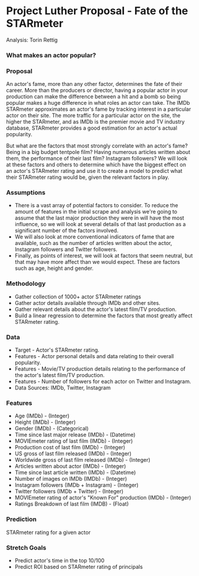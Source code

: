 # Project Luther Proposal - Fate of the STARmeter

Analysis: Torin Rettig

### What makes an actor popular?

### Proposal
An actor's fame, more than any other factor, determines the fate of their career. More than the producers or director, having a popular actor in your production can make the difference between a hit and a bomb so being popular makes a huge difference in what roles an actor can take. The IMDb STARmeter approximates an actor's fame by tracking interest in a particular actor on their site. The more traffic for a particular actor on the site, the higher the STARmeter, and as IMDb is the premier movie and TV industry database, STARmeter provides a good estimation for an actor's actual popularity.

But what are the factors that most strongly correlate with an actor's fame? Being in a big budget tentpole film? Having numerous articles written about them, the performance of their last film? Instagram followers? We will look at these factors and others to determine which have the biggest effect on an actor's STARmeter rating and use it to create a model to predict what their STARmeter rating would be, given the relevant factors in play.

### Assumptions
* There is a vast array of potential factors to consider. To reduce the amount of features in the initial scrape and analysis we're going to assume that the last major production they were in will have the most influence, so we will look at several details of that last production as a significant number of the factors involved.
* We will also look at more conventional indicators of fame that are available, such as the number of articles written about the actor, Instagram followers and Twitter followers.
* Finally, as points of interest, we will look at factors that seem neutral, but that may have more affect than we would expect. These are factors such as age, height and gender.

###  Methodology
* Gather collection of 1000+  actor STARmeter ratings
* Gather actor details  available through IMDb and other sites.
* Gather relevant details about the actor's latest film/TV production.
* Build a linear regression to determine the factors that most greatly affect STARmeter rating.

### Data
* Target - Actor's STARmeter rating.
* Features - Actor personal details and data relating to their overall popularity.
* Features - Movie/TV production details relating to the performance of the actor's latest film/TV production.
* Features - Number of followers for each actor on Twitter and Instagram.
* Data Sources: IMDb, Twitter, Instagram

### Features
* Age (IMDb) - (Integer)
* Height (IMDb) - (Integer)
* Gender (IMDb) - (Categorical)
* Time since last major release (IMDb) - (Datetime)
* MOVIEmeter rating of last film (IMDb) - (Integer)
* Production cost of last film (IMDb) - (Integer)
* US gross of last film released (IMDb) - (Integer)
* Worldwide gross of last film released (IMDb) - (Integer)
* Articles written about actor (IMDb) - (Integer)
* Time since last article written (IMDb) - (Datetime)
* Number of images on IMDb (IMDb) - (Integer)
* Instagram followers (IMDb + Instagram) - (Integer)
* Twitter followers (IMDb + Twitter) - (Integer)
* MOVIEmeter rating of actor's "Known For" production (IMDb) - (Integer)
* Ratings Breakdown of last film (IMDB) - (Float)

### Prediction
STARmeter rating for a given actor

### Stretch Goals

- Predict actor's time in the top 10/100
- Predict ROI based on STARmeter rating of principals 